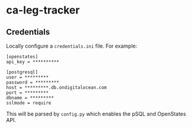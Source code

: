 # ca-leg-tracker
## Credentials
Locally configure a `credentials.ini` file. For example:
```
[openstates]
api_key = **********

[postgresql]
user = *********
password = *********
host = *********.db.ondigitalocean.com
port = *********
dbname = *********
sslmode = require
```

This will be parsed by `config.py` which enables the pSQL and OpenStates API.  

